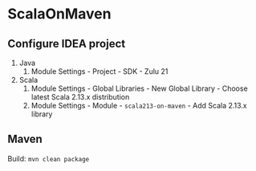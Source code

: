 # ScalaOnMaven

## Configure IDEA project
1. Java
   1. Module Settings - Project - SDK - Zulu 21
2. Scala
   1. Module Settings - Global Libraries - New Global Library - Choose latest Scala 2.13.x distribution
   2. Module Settings - Module - `scala213-on-maven` - Add Scala 2.13.x library

## Maven
Build: `mvn clean package`